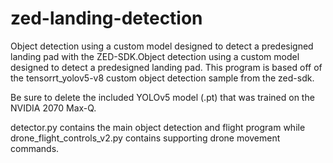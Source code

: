 # zed-landing-detection
Object detection using a custom model designed to detect a predesigned landing pad with the ZED-SDK.Object detection using a custom model designed to detect a predesigned landing pad. This program is based off of the tensorrt_yolov5-v8 custom object detection sample from the zed-sdk.

Be sure to delete the included YOLOv5 model (.pt) that was trained on the NVIDIA 2070 Max-Q.

detector.py contains the main object detection and flight program while drone_flight_controls_v2.py contains supporting drone movement commands.

